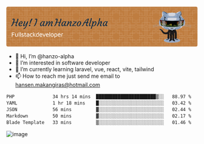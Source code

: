 ![Header](./github-header-image.png)

- 👋 Hi, I’m @hanzo-alpha
- 👀 I’m interested in software developer
- 🌱 I’m currently learning laravel, vue, react, vite, tailwind
- 📫 How to reach me just send me email to hansen.makangiras@hotmail.com 

<!---
hanzo-alpha/hanzo-alpha is a ✨ special ✨ repository because its `README.md` (this file) appears on your GitHub profile.
You can click the Preview link to take a look at your changes.
--->

<!--START_SECTION:waka-->

```txt
PHP              34 hrs 14 mins  ██████████████████████▒░░   88.97 %
YAML             1 hr 18 mins    █░░░░░░░░░░░░░░░░░░░░░░░░   03.42 %
JSON             56 mins         ▓░░░░░░░░░░░░░░░░░░░░░░░░   02.44 %
Markdown         50 mins         ▓░░░░░░░░░░░░░░░░░░░░░░░░   02.17 %
Blade Template   33 mins         ▒░░░░░░░░░░░░░░░░░░░░░░░░   01.46 %
```

<!--END_SECTION:waka-->

![image](https://github.com/hanzo-alpha/hanzo-alpha/assets/111342797/c4bd2977-6123-4017-8652-6e166259b484)

